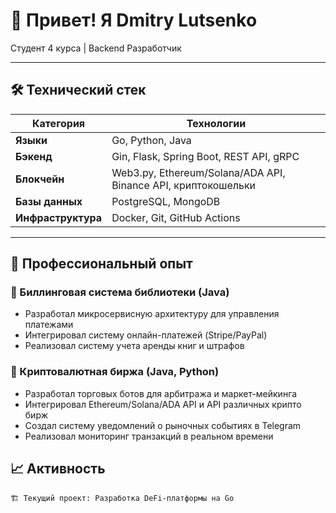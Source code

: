 # 👋 Привет! Я Dmitry Lutsenko
Студент 4 курса | Backend Разработчик 


---

## 🛠 Технический стек
| Категория       | Технологии                                                                 |
|-----------------|----------------------------------------------------------------------------|
| **Языки**       | Go, Python, Java                                               |
| **Бэкенд**      | Gin, Flask, Spring Boot, REST API, gRPC                                    |
| **Блокчейн**    | Web3.py, Ethereum/Solana/ADA API, Binance API, криптокошельки                         |
| **Базы данных** | PostgreSQL, MongoDB                                                |
| **Инфраструктура** | Docker, Git, GitHub Actions                                |

---

## 💼 Профессиональный опыт

### 🏦 Биллинговая система библиотеки (Java)
- Разработал микросервисную архитектуру для управления платежами
- Интегрировал систему онлайн-платежей (Stripe/PayPal)
- Реализовал систему учета аренды книг и штрафов

### 💱 Криптовалютная биржа (Java, Python)
- Разработал торговых ботов для арбитража и маркет-мейкинга
- Интегрировал Ethereum/Solana/ADA API и API различных крипто бирж
- Создал систему уведомлений о рыночных событиях в Telegram
- Реализовал мониторинг транзакций в реальном времени

## 📈 Активность

```text
🏗️ Текущий проект: Разработка DeFi-платформы на Go
